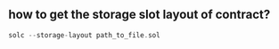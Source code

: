 ## how to get the storage slot layout of contract?

```c
solc --storage-layout path_to_file.sol
```
